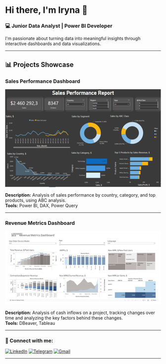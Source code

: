 # Hi there, I'm Iryna 👋

### 💻 Junior Data Analyst | Power BI Developer
I'm passionate about turning data into meaningful insights through interactive dashboards and data visualizations.

---

## 📊 Projects Showcase

### Sales Performance Dashboard
![Sales Performance Dashboard](https://github.com/irashpi/irashpi/blob/main/изображен%20%3F%3F_2025-0%202-28_111404023.png)

**Description:** Analysis of sales performance by country, category, and top products, using ABC analysis.  
**Tools:** Power BI, DAX, Power Query  

---

### Revenue Metrics Dashboard
![Sales Performance Dashboard](https://github.com/irashpi/irashpi/blob/main/Screenshot%202025-02-28%20at%2018.50.07.png)

**Description:** Analysis of cash inflows on a project, tracking changes over time and analyzing the key factors behind these changes.  
**Tools:** DBeaver, Tableau

---

### 🔗 Connect with me:
[![LinkedIn](https://img.shields.io/badge/-LinkedIn-blue?style=flat-square&logo=LinkedIn)](https://www.linkedin.com/in/iryna-shpiller/) 
[![Telegram](https://img.shields.io/badge/-Telegram-blue?style=flat-square&logo=telegram)](https://t.me/ira_shpi)
[![Gmail](https://img.shields.io/badge/-Email-red?style=flat-square&logo=gmail)](mailto:irina.shpiller@gmail.com)

---
